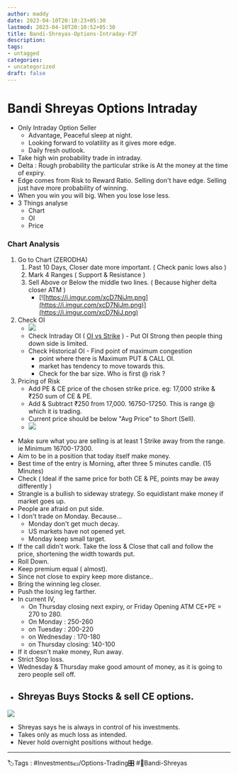 ```yaml
---
author: maddy
date: 2023-04-10T20:10:23+05:30
lastmod: 2023-04-10T20:10:52+05:30
title: Bandi-Shreyas-Options-Intraday-F2F
description: 
tags:
- untagged
categories: 
- uncategorized
draft: false
---
```

# Bandi Shreyas Options Intraday
- Only Intraday Option Seller
	- Advantage, Peaceful sleep at night.
	- Looking forward to volatility as it gives more edge.
	- Daily fresh outlook.
- Take high win probability trade in intraday.
- Delta : Rough probability the particular strike is At the money at the time of expiry.
- Edge comes from Risk to Reward Ratio. Selling don't have edge. Selling just have more probability of winning.
-  When you win you will big. When you lose lose less.
- 3 Things analyse
	- Chart
	- OI
	- Price
	
### Chart Analysis
1. Go to Chart (ZERODHA)
	1. Past 10 Days, Closer date more important. ( Check panic lows also )
	2. Mark 4 Ranges ( Support & Resistance )
	3. Sell Above or Below the middle two lines. ( Because higher delta closer ATM )
		- [![https://i.imgur.com/xcD7NiJm.png](https://i.imgur.com/xcD7NiJm.png)](https://i.imgur.com/xcD7NiJ.png)
2. Check OI 
	-  [![](https://i.imgur.com/frD9hrlm.png)](https://i.imgur.com/frD9hrl.png)
	- Check Intraday OI ( [OI vs Strike](https://www.optiontools.in/oianalysis) ) - Put OI Strong then people thing down side is limited.
	- Check Historical OI - Find point of maximum congestion
		-  point where there is Maximum PUT & CALL OI.
		- market has tendency to move towards this.
		- Check for the bar size. Who is first @ risk ?
3. Pricing of Risk
	- Add PE & CE price of the chosen strike price. eg: 17,000 strike & ₹250 sum of CE & PE.
	- Add & Subtract ₹250 from 17,000. 16750-17250. This is range @ which it is trading.
	- Current price should be below "Avg Price" to Short (Sell).
	- ![](https://i.imgur.com/VxrbFcq.png)

-  Make sure what you are selling is at least 1 Strike away from the range. ie Minimum 16700-17300.
- Aim to be in a position that today itself make money.
- Best time of the entry is Morning, after three 5 minutes candle. (15 Minutes)
- Check ( Ideal if the same price for both CE & PE, points may be away differently )
- Strangle is a bullish to sideway strategy. So equidistant make money if market goes up.
- People are afraid on put side.
- I don't trade on Monday. Because...
	- Monday don't get much decay. 
	- US markets have not opened yet.
	- Monday keep small target.
- If the call didn't work. Take the loss & Close that call and follow the price, shortening the width towards put.
- Roll Down.
- Keep premium equal ( almost). 
- Since not close to expiry keep more distance..
- Bring the winning leg closer.
- Push the losing leg farther.
- In current IV, 
	- On Thursday closing next expiry, or Friday Opening ATM CE+PE = 270 to 280.
	- On Monday : 250-260
	- on Tuesday : 200-220
	- on Wednesday : 170-180
	- on Thursday closing: 140-100
- If it doesn't make money, Run away.
- Strict Stop loss.
- Wednesday & Thursday make good amount of money, as it is going to zero people sell off.
- Shreyas Buys Stocks & sell CE options.
	- 
![](https://i.imgur.com/qGo3uDt.png)

- Shreyas says he is always in control of his investments. 
- Takes only as much loss as intended. 
- Never hold overnight positions without hedge.

---
🏷️Tags : #Investments💷/Options-Trading🎛️ #🧔Bandi-Shreyas 

